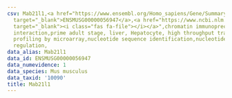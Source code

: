 ```yaml
---
csv: Mab21l1,<a href="https://www.ensembl.org/Homo_sapiens/Gene/Summary?db=core;g=ENSMUSG00000056947"
  target="_blank">ENSMUSG00000056947</a>,<a href="https://www.ncbi.nlm.nih.gov/pubmed/23834426"
  target="_blank"><i class="fas fa-file"></i></a>",chromatin immunoprecipitation assay,direct
  interaction,prime adult stage, liver, Hepatocyte, high throughput transcription
  profiling by microarray,nucleotide sequence identification,nucleotide sequence identification,transcriptional
  regulation,
data_alias: Mab21l1
data_id: ENSMUSG00000056947
data_numevidence: 1
data_species: Mus musculus
data_taxid: '10090'
title: Mab21l1
---
```

